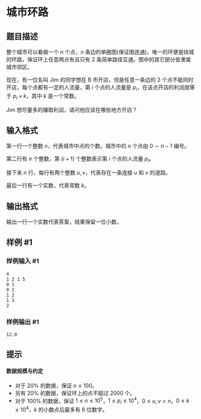 # 城市环路

## 题目描述

整个城市可以看做一个 $n$ 个点，$n$ 条边的单圈图(保证图连通)，唯一的环便是绕城的环路。保证环上任意两点有且只有 $2$ 条简单路径互通。图中的其它部分皆隶属城市郊区。

现在，有一位名叫 Jim 的同学想在 B 市开店，但是任意一条边的 $2$ 个点不能同时开店，每个点都有一定的人流量，第 $i$ 个点的人流量是 $p_i$，在该点开店的利润就等于 $p_i×k$，其中 $k$ 是一个常数。

Jim 想尽量多的赚取利润，请问他应该在哪些地方开店？


## 输入格式

第一行一个整数 $n$，代表城市中点的个数。城市中的 $n$ 个点由 $0 \sim n-1$ 编号。

第二行有 $n$ 个整数，第 $(i + 1)$ 个整数表示第 $i$ 个点的人流量 $p_i$。

接下来 $n$ 行，每行有两个整数 $u, v$，代表存在一条连接 $u$ 和 $v$ 的道路。

最后一行有一个实数，代表常数 $k$。


## 输出格式

输出一行一个实数代表答案，结果保留一位小数。

## 样例 #1

### 样例输入 #1
```
4
1 2 1 5
0 1
0 2
1 2
1 3
2
```

### 样例输出 #1

```
12.0
```

## 提示

#### 数据规模与约定

- 对于 $20\%$ 的数据，保证 $n \leq 100$。
- 另有 $20\%$ 的数据，保证环上的点不超过 $2000$ 个。
- 对于 $100\%$ 的数据，保证 $1 \leq n \leq 10^5$，$1 \leq p_i \leq 10^4$，$0 \leq u, v < n$，$0 \leq k \leq 10^4$，$k$ 的小数点后最多有 $6$ 位数字。
